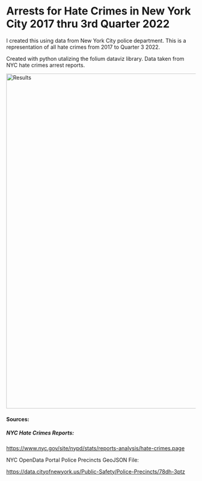 # Arrests for Hate Crimes in New York City 2017 thru 3rd Quarter 2022

I created this using data from New York City police department. This is a representation of all hate crimes 
from 2017 to Quarter 3 2022.

Created with python utalizing the folium dataviz library. Data taken from NYC hate crimes arrest reports. 
 
<img width="889" alt="Results" src="https://user-images.githubusercontent.com/118327305/202298793-19d9186c-617a-49eb-9d99-6cb17921246c.png">

#### Sources:

##### NYC Hate Crimes Reports:

https://www.nyc.gov/site/nypd/stats/reports-analysis/hate-crimes.page

NYC OpenData Portal Police Precincts GeoJSON File:

https://data.cityofnewyork.us/Public-Safety/Police-Precincts/78dh-3ptz
